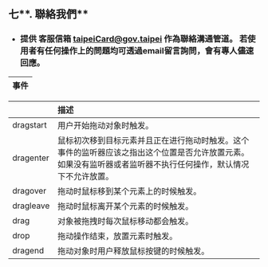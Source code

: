 ## 七**. 聯絡我們**

* ### 提供 客服信箱 taipeiCard@gov.taipei 作為聯絡溝通管道。 若使用者有任何操作上的問題均可透過email留言詢問，會有專人儘速回應。

| 事件 |
| :--- |


|  | 描述 |
| :--- | :--- |
| dragstart | 用户开始拖动对象时触发。 |
| dragenter | 鼠标初次移到目标元素并且正在进行拖动时触发。这个事件的监听器应该之指出这个位置是否允许放置元素。如果没有监听器或者监听器不执行任何操作，默认情况下不允许放置。 |
| dragover | 拖动时鼠标移到某个元素上的时候触发。 |
| dragleave | 拖动时鼠标离开某个元素的时候触发。 |
| drag | 对象被拖拽时每次鼠标移动都会触发。 |
| drop | 拖动操作结束，放置元素时触发。 |
| dragend | 拖动对象时用户释放鼠标按键的时候触发。 |

### 

### 



